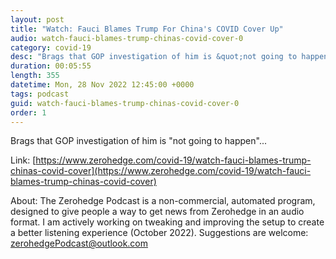 ```yaml
---
layout: post
title: "Watch: Fauci Blames Trump For China's COVID Cover Up"
audio: watch-fauci-blames-trump-chinas-covid-cover-0
category: covid-19
desc: "Brags that GOP investigation of him is &quot;not going to happen&quot;..."
duration: 00:05:55
length: 355
datetime: Mon, 28 Nov 2022 12:45:00 +0000
tags: podcast
guid: watch-fauci-blames-trump-chinas-covid-cover-0
order: 1
---
```

Brags that GOP investigation of him is &quot;not going to happen&quot;...

Link: [https://www.zerohedge.com/covid-19/watch-fauci-blames-trump-chinas-covid-cover](https://www.zerohedge.com/covid-19/watch-fauci-blames-trump-chinas-covid-cover)

About: The Zerohedge Podcast is a non-commercial, automated program, designed to give people a way to get news from Zerohedge in an audio format.  I am actively working on tweaking and improving the setup to create a better listening experience (October 2022).  Suggestions are welcome: [zerohedgePodcast@outlook.com](mailto:zerohedgePodcast@outlook.com)